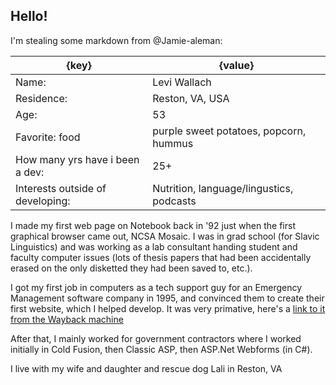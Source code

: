 ## Hello!

I'm stealing some markdown from @Jamie-aleman:

| {key}                            | {value}                                  |
| -------------------------------- | ---------------------------------------- |
| Name:                            | Levi Wallach                             |
| Residence:                       | Reston, VA, USA                          |
| Age:                             | 53                                       |
| Favorite: food                   | purple sweet potatoes, popcorn, hummus   |
| How many yrs have i been a dev:  | 25+                                      |
| Interests outside of developing: | Nutrition, language/lingustics, podcasts |

I made my first web page on Notebook back in '92 just when the first graphical browser came out, NCSA Mosaic.  I was in grad school (for Slavic Linguistics) and was working as a lab consultant handing student and faculty computer issues (lots of thesis papers that had been accidentally erased on the only disketted they had been saved to, etc.).

I got my first job in computers as a tech support guy for an Emergency Management software company in 1995, and convinced them to create their first website, which I helped develop.  It was very primative, here's a [link to it from the Wayback machine](http://web.archive.org/web/19961103203949/http://www.eisintl.com/)

After that, I mainly worked for government contractors where I worked initially in Cold Fusion, then Classic ASP, then ASP.Net Webforms (in C#).

I live with my wife and daughter and rescue dog Lali in Reston, VA
